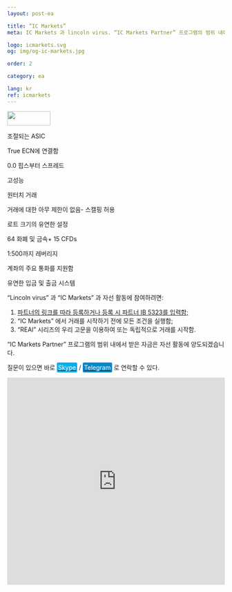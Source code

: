 ```yaml
---
layout: post-ea

title: “IC Markets”
meta: IC Markets 과 lincoln virus. “IC Markets Partner” 프로그램의 범위 내에서 받은 자금은 자선 활동에 양도되겠습니다.

logo: icmarkets.svg
og: img/og-ic-markets.jpg

order: 2

category: ea

lang: kr
ref: icmarkets
---
```


<a href='http://icmarkets.com/?camp=5323'><img src='https://promo.icmarkets.com/100x33_b.jpg' width='100' height='33'/></a>

조절되는 ASIC

True ECN에 연결함 

0.0 핍스부터 스프레드 

고성능 

원터치 거래 

거래에 대한 아무 제한이 없음- 스캘핑 허용

로트 크기의 유연한 설정

64 화폐 및 금속+ 15 CFDs

1:500까지 레버리지 

계좌의 주요 통화를 지원함

유연한 입금 및 출금 시스템

“Lincoln virus” 과 “IC Markets” 과 자선 활동에 참여하려면:

  1. <a href="https://www.icmarkets.com/?camp=5323" target="_blank">파트너의 링크를 따라 등록하거나 등록 시 파트너 IB 5323를 입력함;</a>
  2. “IC Markets” 에서 거래를 시작하기 전에 모든 조건을 실행함;
  3. “REAl” 시리즈의 우리 고문을 이용하여 또는 독립적으로 거래를 시작함.

“IC Markets Partner” 프로그램의 범위 내에서 받은 자금은 자선 활동에 양도되겠습니다.

질문이 있으면 바로 <a href="skype:chutkoy89?call" target="_blank"><span style="background-color:#00aff0; color:white; padding:3px; border-radius: 3px">Skype</span></a> / <a href="https://t.me/chutkoy" target="_blank"><span style="background-color:#0088cc; color:white; padding:3px; border-radius: 3px">Telegram</span></a> 로 연락할 수 있다.

<iframe frameborder="0" height="480" src="https://secure.icmarkets.com//Partner/Widget/PriceWidgetWhite/5323" width="100%"></iframe>
